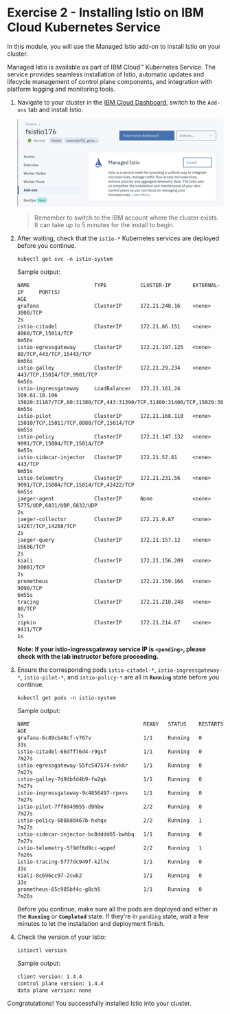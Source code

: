 # Exercise 2 - Installing Istio on IBM Cloud Kubernetes Service

In this module, you will use the Managed Istio add-on to install Istio on your cluster. 

Managed Istio is available as part of IBM Cloud™ Kubernetes Service. The service provides seamless installation of Istio, automatic updates and lifecycle management of control plane components, and integration with platform logging and monitoring tools.
  
1.  Navigate to your cluster in the [IBM Cloud Dashboard](https://cloud.ibm.com/kubernetes/clusters), switch to the `Add-ons` tab and install Istio:

    ![](../README_images/istioinstall.png)
    <!-- ```shell
    ibmcloud ks cluster addon enable istio --cluster $MYCLUSTER
    ``` -->

    > Remember to switch to the IBM account where the cluster exists. It can take up to 5 minutes for the install to begin.

2.  After waiting, check that the `istio-*` Kubernetes services are deployed before you continue.

    ```
    kubectl get svc -n istio-system
    ```

    Sample output:
    ```shell
    NAME                     TYPE           CLUSTER-IP       EXTERNAL-IP     PORT(S)                                                                                                                                      AGE
    grafana                  ClusterIP      172.21.248.16    <none>          3000/TCP                                                                                                                                     2s
    istio-citadel            ClusterIP      172.21.86.151    <none>          8060/TCP,15014/TCP                                                                                                                           6m56s
    istio-egressgateway      ClusterIP      172.21.197.125   <none>          80/TCP,443/TCP,15443/TCP                                                                                                                     6m56s
    istio-galley             ClusterIP      172.21.29.234    <none>          443/TCP,15014/TCP,9901/TCP                                                                                                                   6m56s
    istio-ingressgateway     LoadBalancer   172.21.161.24    169.61.10.106   15020:31167/TCP,80:31380/TCP,443:31390/TCP,31400:31400/TCP,15029:30889/TCP,15030:31326/TCP,15031:30961/TCP,15032:31491/TCP,15443:30967/TCP   6m55s
    istio-pilot              ClusterIP      172.21.168.110   <none>          15010/TCP,15011/TCP,8080/TCP,15014/TCP                                                                                                       6m55s
    istio-policy             ClusterIP      172.21.147.132   <none>          9091/TCP,15004/TCP,15014/TCP                                                                                                                 6m55s
    istio-sidecar-injector   ClusterIP      172.21.57.81     <none>          443/TCP                                                                                                                                      6m55s
    istio-telemetry          ClusterIP      172.21.231.56    <none>          9091/TCP,15004/TCP,15014/TCP,42422/TCP                                                                                                       6m55s
    jaeger-agent             ClusterIP      None             <none>          5775/UDP,6831/UDP,6832/UDP                                                                                                                   2s
    jaeger-collector         ClusterIP      172.21.0.87      <none>          14267/TCP,14268/TCP                                                                                                                          2s
    jaeger-query             ClusterIP      172.21.157.12    <none>          16686/TCP                                                                                                                                    2s
    kiali                    ClusterIP      172.21.156.209   <none>          20001/TCP                                                                                                                                    2s
    prometheus               ClusterIP      172.21.159.166   <none>          9090/TCP                                                                                                                                     6m55s
    tracing                  ClusterIP      172.21.210.248   <none>          80/TCP                                                                                                                                       1s
    zipkin                   ClusterIP      172.21.214.67    <none>          9411/TCP                                                                                                                                     1s

    ```

    **Note: If your istio-ingressgateway service IP is `<pending>`, please check with the lab instructor before proceeding.**

1.  Ensure the corresponding pods `istio-citadel-*`, `istio-ingressgateway-*`, `istio-pilot-*`, and `istio-policy-*` are all in **`Running`** state before you continue.

    ```shell
    kubectl get pods -n istio-system
    ```
    Sample output:
    ```shell
    NAME                                     READY   STATUS    RESTARTS   AGE
    grafana-6c89cb48cf-v767v                 1/1     Running   0          33s
    istio-citadel-66dff76d4-r9gsf            1/1     Running   0          7m27s
    istio-egressgateway-55fc547574-svkkr     1/1     Running   0          7m27s
    istio-galley-7d9dbfd4b9-fw2qk            1/1     Running   0          7m27s
    istio-ingressgateway-9c4856497-rpxvs     1/1     Running   0          7m27s
    istio-pilot-7ff6949955-d9hbw             2/2     Running   0          7m27s
    istio-policy-6b88dd467b-hxhqx            2/2     Running   1          7m27s
    istio-sidecar-injector-bc8dddd65-bwhbq   1/1     Running   0          7m27s
    istio-telemetry-5f9df6d9cc-wppmf         2/2     Running   1          7m26s
    istio-tracing-5777dc949f-k2lhc           1/1     Running   0          33s
    kiali-8c696cc97-2cwk2                    1/1     Running   0          33s
    prometheus-65c985bf4c-g8ch5              1/1     Running   0          7m26s
    ```

    Before you continue, make sure all the pods are deployed and either in the **`Running`** or **`Completed`** state. If they're in `pending` state, wait a few minutes to let the installation and deployment finish.

2. Check the version of your Istio:
    ```shell
    istioctl version
    ```
    Sample output:
    ```shell
    client version: 1.4.4
    control plane version: 1.4.4
    data plane version: none
    ```
    
Congratulations! You successfully installed Istio into your cluster.
